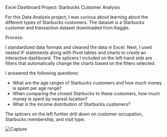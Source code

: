 Excel Dashboard Project: Starbucks Customer Analysis

For this Data Analysis project, I was curious about learning about the different types of Starbucks customers. The dataset is a Starbucks customer and transaction dataset downloaded from Kaggle.

Process:

I standardized data formats and cleaned the data in Excel. Next, I used nested IF statements along with Pivot tables and charts to create an interactive dashboard. The splicers I included on the left-hand side are filters that automatically change the charts based on the filters selected. 

I answered the following questions:
- What are the age ranges of Starbucks customers and how much money is spent per age range?
- When comparing the closest Starbucks to these customers, how much money is spent by nearest location?
- What is the income distribution of Starbucks customers?
  
The splicers on the left further drill down on customer occupation, Starbucks membership, and visit type. 
  
![Capture](https://github.com/user-attachments/assets/315b8fd1-28cf-4afe-bb37-17c1a43aea1e)
